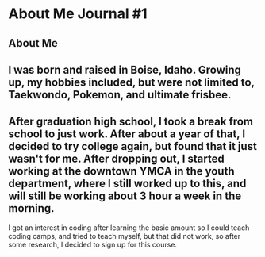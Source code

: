# About Me Journal #1

## About Me

I was born and raised in Boise, Idaho. Growing up, my hobbies included, but were not limited to, Taekwondo, Pokemon, and ultimate frisbee.
---
After graduation high school, I took a break from school to just work. After about a year of that, I decided to try college again, but found that it just wasn't for me. After dropping out, I started working at the downtown YMCA in the youth department, where I still worked up to this, and will still be working about 3 hour a week in the morning.
---
I got an interest in coding after learning the basic amount so I could teach coding camps, and tried to teach myself, but that did not work, so after some research, I decided to sign up for this course.
